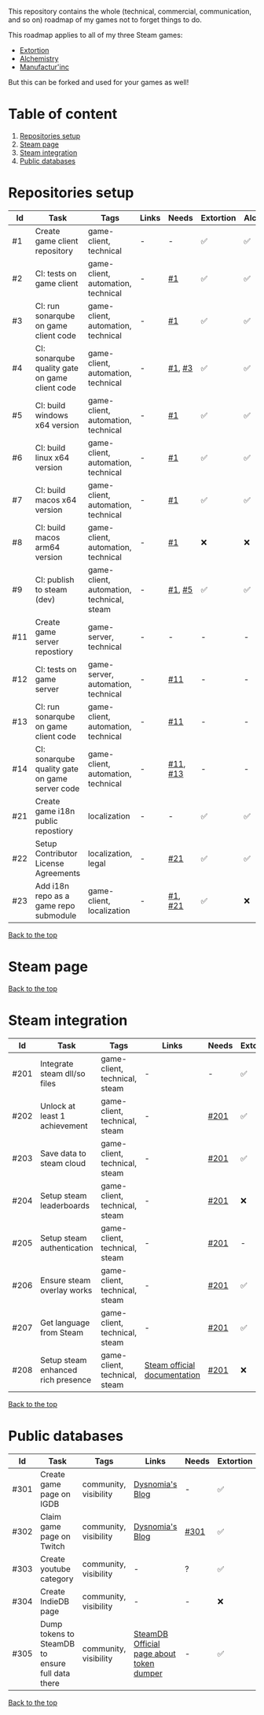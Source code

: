 This repository contains the whole (technical, commercial, communication, and so on) roadmap of my games not to forget things to do.

This roadmap applies to all of my three Steam games:
- [Extortion](https://store.steampowered.com/app/1299430/Extortion/)
- [Alchemistry](https://store.steampowered.com/app/1730540/Alchemistry/)
- [Manufactur'inc](https://store.steampowered.com/app/2146380/Manufactur_inc/)

But this can be forked and used for your games as well!

# Table of content
1. [Repositories setup](#repositories-setup)
2. [Steam page](#steam-page)
3. [Steam integration](#steam-integration)
4. [Public databases](#public-databases)

# Repositories setup

| Id                         | Task                                            | Tags | Links | Needs | Extortion | Alchemistry | Manufactur'inc |
| -------------------------- | ----------------------------------------------- | ---- | ----- | ---- | ---- | ---- | ---- |
| <span id="1">#1</span>     | Create game client repository                   | game-client, technical | - | - | ✅ | ✅ | ✅ |
| <span id="2">#2</span>     | CI: tests on game client                        | game-client, automation, technical | - | [#1](#user-content-1) | ✅ | ✅ | ✅ |
| <span id="3">#3</span>     | CI: run sonarqube on game client code           | game-client, automation, technical | - | [#1](#user-content-1) | ✅ | ✅ | ✅ |
| <span id="4">#4</span>     | CI: sonarqube quality gate on game client code  | game-client, automation, technical | - | [#1](#user-content-1), [#3](#user-content-3) | ✅ | ✅ | ✅ |
| <span id="5">#5</span>     | CI: build windows x64 version                   | game-client, automation, technical | - | [#1](#user-content-1) | ✅ | ✅ | ✅ |
| <span id="6">#6</span>     | CI: build linux x64 version                     | game-client, automation, technical | - | [#1](#user-content-1) | ✅ | ✅ | ✅ |
| <span id="7">#7</span>     | CI: build macos x64 version                     | game-client, automation, technical | - | [#1](#user-content-1) | ✅ | ✅ | ✅ |
| <span id="8">#8</span>     | CI: build macos arm64 version                   | game-client, automation, technical | - | [#1](#user-content-1) | ❌ | ❌ | ❌ |
| <span id="9">#9</span>     | CI: publish to steam (dev)                      | game-client, automation, technical, steam | - | [#1](#user-content-1), [#5](#user-content-5) | ✅ | ✅ | ✅ |
| <span id="11">#11</span>   | Create game server repostiory                   | game-server, technical | - | - | - | - | ✅ |
| <span id="12">#12</span>   | CI: tests on game server                        | game-server, automation, technical | - | [#11](#user-content-11) | - | - | ✅ |
| <span id="13">#13</span>   | CI: run sonarqube on game client code           | game-client, automation, technical | - | [#11](#user-content-11) | - | - | ✅ |
| <span id="14">#14</span>   | CI: sonarqube quality gate on game server code  | game-client, automation, technical | - | [#11](#user-content-11), [#13](#user-content-13) | - | - | ✅ |
| <span id="21">#21</span>   | Create game i18n public repostiory              | localization | - | - | ✅ | ✅ | ✅ |
| <span id="22">#22</span>   | Setup Contributor License Agreements            | localization, legal | - | [#21](#user-content-21) | ✅ | ✅ | ❌ |
| <span id="23">#23</span>   | Add i18n repo as a game repo submodule          | game-client, localization | - |  [#1](#user-content-1), [#21](#user-content-21) | ✅ | ❌ | ✅ |

[Back to the top](#table-of-content)

# Steam page

[Back to the top](#table-of-content)

# Steam integration

| Id                         | Task                                            | Tags | Links | Needs | Extortion | Alchemistry | Manufactur'inc |
| -------------------------- | ----------------------------------------------- | ---- | ----- | ---- | ---- | ---- | ---- |
| <span id="201">#201</span> | Integrate steam dll/so files                    | game-client, technical, steam | - | - | ✅ | ✅ | ✅ |
| <span id="202">#202</span> | Unlock at least 1 achievement                   | game-client, technical, steam | - | [#201](#user-content-201) | ✅ | ✅ | ✅ |
| <span id="203">#203</span> | Save data to steam cloud                        | game-client, technical, steam | - | [#201](#user-content-201) | ✅ | ✅ | ❌ |
| <span id="204">#204</span> | Setup steam leaderboards                        | game-client, technical, steam | - | [#201](#user-content-201) | ❌ | ✅ | ❌ |
| <span id="205">#205</span> | Setup steam authentication                      | game-client, technical, steam | - | [#201](#user-content-201) | - | - | ✅ |
| <span id="206">#206</span> | Ensure steam overlay works                      | game-client, technical, steam | - | [#201](#user-content-201) | ✅ | ✅ | ❌ |
| <span id="207">#207</span> | Get language from Steam                         | game-client, technical, steam | - | [#201](#user-content-201) | ✅ | ✅ | ❌ |
| <span id="208">#208</span> | Setup steam enhanced rich presence              | game-client, technical, steam | [Steam official documentation](https://partner.steamgames.com/doc/features/enhancedrichpresence) | [#201](#user-content-201) | ❌ | ✅ | ❌ |

[Back to the top](#table-of-content)

# Public databases

| Id                         | Task                                            | Tags | Links | Needs | Extortion | Alchemistry | Manufactur'inc |
| -------------------------- | ----------------------------------------------- | ---- | ----- | ---- | ---- | ---- | ---- |
| <span id="301">#301</span> | Create game page on IGDB                        | community, visibility | [Dysnomia's Blog](https://blog.dysnomia.studio/posts/add-your-game-to-twitch/) | - | ✅ | ✅ | ✅ |
| <span id="302">#302</span> | Claim game page on Twitch                       | community, visibility | [Dysnomia's Blog](https://blog.dysnomia.studio/posts/add-your-game-to-twitch/) | [#301](#user-content-301) | ✅ | ✅ | ✅ |
| <span id="303">#303</span> | Create youtube category                         | community, visibility | - | ? | ✅ | ✅ | ✅ |
| <span id="304">#304</span> | Create IndieDB page                             | community, visibility | - | - | ❌ | ❌ | ❌ |
| <span id="305">#305</span> | Dump tokens to SteamDB to ensure full data there | community, visibility | [SteamDB Official page about token dumper](https://steamdb.info/tokendumper/) | - | ✅ | ✅ | ✅ |

[Back to the top](#table-of-content)
